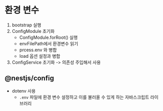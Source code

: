 # 환경 변수

1. bootstrap 실행
2. ConfigModule 초기화
   - ConfigModule.forRoot() 실행
   - envFilePath에서 환경변수 읽기
   - prcess.env 와 병합
   - load 옵션 설정과 병합
3. ConfigService 초기화 -> 의존성 주입해서 사용

## @nestjs/config

- dotenv 사용
  - `.env` 파일에 환경 변수 설정하고 이를 불러올 수 있게 하는 자바스크립트 라이브러리